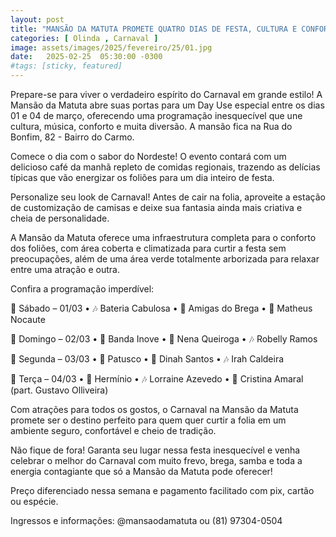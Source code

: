 ```yaml
---
layout: post
title: "MANSÃO DA MATUTA PROMETE QUATRO DIAS DE FESTA, CULTURA E CONFORTO NO CORAÇÃO DE OLINDA"
categories: [ Olinda , Carnaval ]
image: assets/images/2025/fevereiro/25/01.jpg
date:   2025-02-25  05:30:00 -0300
#tags: [sticky, featured]
---
```

Prepare-se para viver o verdadeiro espírito do Carnaval em grande estilo! A Mansão da Matuta abre suas portas para um Day Use especial entre os dias 01 e 04 de março, oferecendo uma programação inesquecível que une cultura, música, conforto e muita diversão. A mansão fica na Rua do Bonfim, 82 - Bairro do Carmo.

Comece o dia com o sabor do Nordeste! O evento contará com um delicioso café da manhã repleto de comidas regionais, trazendo as delícias típicas que vão energizar os foliões para um dia inteiro de festa.

Personalize seu look de Carnaval! Antes de cair na folia, aproveite a estação de customização de camisas e deixe sua fantasia ainda mais criativa e cheia de personalidade.

A Mansão da Matuta oferece uma infraestrutura completa para o conforto dos foliões, com área coberta e climatizada para curtir a festa sem preocupações, além de uma área verde totalmente arborizada para relaxar entre uma atração e outra.

Confira a programação imperdível:

📅 Sábado – 01/03
	•	🎶 Bateria Cabulosa
	•	🎤 Amigas do Brega
	•	🥁 Matheus Nocaute   

📅 Domingo – 02/03
	•	🎸 Banda Inove
	•	🎤 Nena Queiroga
	•	🎶 Robelly Ramos

📅 Segunda – 03/03
	•	🥁 Patusco
	•	🎤 Dinah Santos
	•	🎶 Irah Caldeira

📅 Terça – 04/03
	•	🎤 Hermínio
	•	🎶 Lorraine Azevedo
	•	🎤 Cristina Amaral (part. Gustavo Olliveira)

Com atrações para todos os gostos, o Carnaval na Mansão da Matuta promete ser o destino perfeito para quem quer curtir a folia em um ambiente seguro, confortável e cheio de tradição.

Não fique de fora! Garanta seu lugar nessa festa inesquecível e venha celebrar o melhor do Carnaval com muito frevo, brega, samba e toda a energia contagiante que só a Mansão da Matuta pode oferecer!

Preço diferenciado nessa semana e pagamento facilitado com pix, cartão ou espécie.

Ingressos e informações: @mansaodamatuta ou (81) 97304-0504
